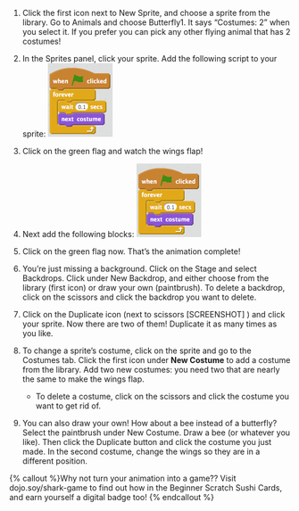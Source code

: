 1. Click the first icon next to New Sprite, and choose a sprite from the library. Go to Animals and choose Butterfly1. It says “Costumes: 2” when you select it. If you prefer you can pick any other flying animal that has 2 costumes!

2. In the Sprites panel, click your sprite. Add the following script to your sprite:
    ![](ScratchBlocksA.png)

3. Click on the green flag and watch the wings flap!

4. Next add the following blocks:
    ![](ScratchBlocksA.png)

5. Click on the green flag now. That’s the animation complete! 

6. You’re just missing a background. Click on the Stage and select Backdrops. Click under New Backdrop, and either choose from the library (first icon) or draw your own (paintbrush). To delete a backdrop, click on the scissors and click the backdrop you want to delete.

7. Click on the Duplicate icon (next to scissors [SCREENSHOT] ) and click your sprite. Now there are two of them! Duplicate it as many times as you like.

8. To change a sprite’s costume, click on the sprite and go to the Costumes tab. Click the first icon under **New Costume** to add a costume from the library. Add two new costumes: you need two that are nearly the same to make the wings flap. 
    * To delete a costume, click on the scissors and click the costume you want to get rid of.

9. You can also draw your own! How about a bee instead of a butterfly? Select the paintbrush under New Costume.
Draw a bee (or whatever you like). Then click the Duplicate button and click the costume you just made. In the second costume, change the wings so they are in a different position.


{% callout %}Why not turn your animation into a game?? Visit dojo.soy/shark-game to find out how in the Beginner Scratch Sushi Cards, and earn yourself a digital badge too!
{% endcallout %}

